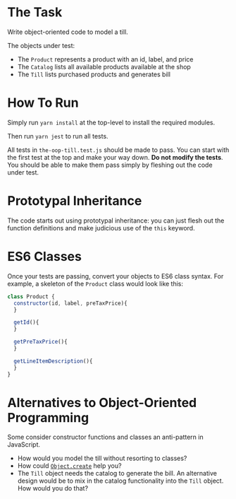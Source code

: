 # The Task

Write object-oriented code to model a till.

The objects under test:

- The `Product` represents a product with an id, label, and price
- The `Catalog` lists all available products available at the shop
- The `Till` lists purchased products and generates bill


# How To Run

Simply run `yarn install` at the top-level to install the required modules.

Then run `yarn jest` to run all tests.

All tests in `the-oop-till.test.js` should be made to pass. You can start with the first test at the top and make your way down. **Do not modify the tests**. You should be able to make them pass simply by fleshing out the code under test.


# Prototypal Inheritance

The code starts out using prototypal inheritance: you can just flesh out the function definitions and make judicious use of the `this` keyword.


# ES6 Classes

Once your tests are passing, convert your objects to ES6 class syntax. For example, a skeleton of the `Product` class would look like this:

```javascript
class Product {
  constructor(id, label, preTaxPrice){
  }

  getId(){
  }

  getPreTaxPrice(){
  }

  getLineItemDescription(){
  }
}
```

# Alternatives to Object-Oriented Programming

Some consider constructor functions and classes an anti-pattern in JavaScript.

- How would you model the till without resorting to classes?
- How could [`Object.create`](https://developer.mozilla.org/en-US/docs/Web/JavaScript/Reference/Global_Objects/Object/create) help you?
- The `Till` object needs the catalog to generate the bill. An alternative design would be to mix in the catalog functionality into the `Till` object. How would you do that?
